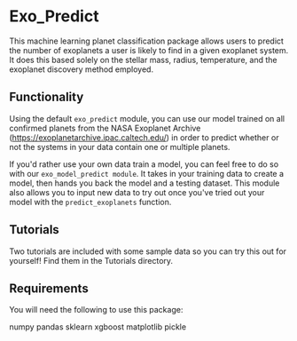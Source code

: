 # Exo_Predict

This machine learning planet classification package allows users to predict the number of exoplanets a user is likely to find in a given exoplanet system. It does this based solely on the stellar mass, radius, temperature, and the exoplanet discovery method employed.

## Functionality

Using the default `exo_predict` module, you can use our model trained on all confirmed planets from the NASA Exoplanet Archive (https://exoplanetarchive.ipac.caltech.edu/) in order to predict whether or not the systems in your data contain one or multiple planets.   

If you'd rather use your own data train a model, you can feel free to do so with our `exo_model_predict module`. It takes in your training data to create a model, then hands you back the model and a testing dataset. This module also allows you to input new data to try out once you've tried out your model with the `predict_exoplanets` function.

## Tutorials

Two tutorials are included with some sample data so you can try this out for yourself! Find them in the Tutorials directory.  


## Requirements

You will need the following to use this package:

numpy
pandas
sklearn
xgboost
matplotlib
pickle



